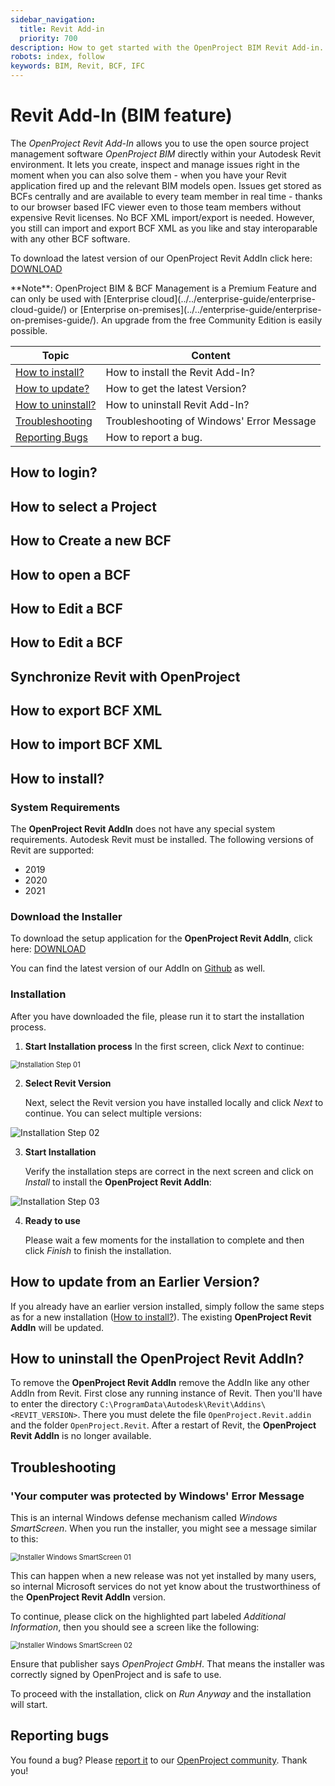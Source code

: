 ```yaml
---
sidebar_navigation:
  title: Revit Add-in
  priority: 700
description: How to get started with the OpenProject BIM Revit Add-in.
robots: index, follow
keywords: BIM, Revit, BCF, IFC
---
```


# Revit Add-In (BIM feature)

The *OpenProject Revit Add-In* allows you to use the open source project management software *OpenProject BIM* directly within your Autodesk Revit environment. It lets you create, inspect and manage issues right in the moment when you can also solve them - when you have your Revit application fired up and the relevant BIM models open. Issues get stored as BCFs centrally and are available to every team member in real time - thanks to our browser based IFC viewer even to those team members without expensive Revit licenses. No BCF XML import/export is needed. However, you still can import and export BCF XML as you like and stay interoparable with any other BCF software.

To download the latest version of our OpenProject Revit AddIn click here: [DOWNLOAD](https://github.com/opf/openproject-revit-add-in/releases/download/v2.3.3/OpenProject.Revit.exe)



<div class="alert alert-info" role="alert">
**Note**: OpenProject BIM & BCF Management is a Premium Feature and can only be used with [Enterprise cloud](../../enterprise-guide/enterprise-cloud-guide/) or [Enterprise on-premises](../../enterprise-guide/enterprise-on-premises-guide/). An upgrade from the free Community Edition is easily possible.
</div>


| Topic                                   | Content                                   |
| --------------------------------------- | ----------------------------------------- |
| [How to install?](#how-to-install)      | How to install the Revit Add-In?          |
| [How to update?](#how-to-update)        | How to get the latest Version?            |
| [How to uninstall?](#how-to-uninstall?) | How to uninstall Revit Add-In?            |
| [Troubleshooting](#troubleshooting)     | Troubleshooting of Windows' Error Message |
| [Reporting Bugs](#reporting-bugs)       | How to report a bug.                      |



## How to login?

## How to select a Project

## How to Create a new BCF

## How to open a BCF

## How to Edit a BCF

## How to Edit a BCF

## Synchronize Revit with OpenProject

## How to export BCF XML

## How to import BCF XML







## How to install?

### System Requirements

The **OpenProject Revit AddIn** does not have any special system requirements. Autodesk Revit must be installed. The following versions of Revit are supported:

- 2019
- 2020
- 2021



### Download the Installer

To download the setup application for the **OpenProject Revit AddIn**, click here: [DOWNLOAD](https://github.com/opf/openproject-revit-add-in/releases/download/v2.3.3/OpenProject.Revit.exe)

You can find the latest version of our AddIn on [Github](https://github.com/opf/openproject-revit-add-in/releases/latest) as well.



### Installation 

After you have downloaded the file, please run it to start the installation process.

1. **Start Installation process**
   In the first screen, click *Next* to continue: 

<img src="https://github.com/opf/openproject-revit-add-in/raw/master/docs/images/installation-step-01.png" alt="Installation Step 01" style="zoom:80%;" />



2. **Select Revit Version**

   Next, select the Revit version you have installed locally and click *Next* to continue. You can select multiple versions:

![Installation Step 02](https://github.com/opf/openproject-revit-add-in/raw/master/docs/images/installation-step-02.png)



3. **Start Installation**

   Verify the installation steps are correct in the next screen and click on *Install* to install the **OpenProject Revit AddIn**:

![Installation Step 03](https://github.com/opf/openproject-revit-add-in/raw/master/docs/images/installation-step-03.png)



4. **Ready to use**

   Please wait a few moments for the installation to complete and then click *Finish* to finish the installation.



## How to update from an Earlier Version?

If you already have an earlier version installed, simply follow the same steps as for a new installation ([How to install?](#how-to-install)). The existing **OpenProject Revit AddIn** will be updated.



## How to uninstall the OpenProject Revit AddIn?

To remove the **OpenProject Revit AddIn** remove the AddIn like any other AddIn from Revit. First close any running instance of Revit. Then you'll have to enter the directory `C:\ProgramData\Autodesk\Revit\Addins\<REVIT_VERSION>`. There you must delete the file `OpenProject.Revit.addin` and the folder `OpenProject.Revit`. After a restart of Revit, the **OpenProject Revit AddIn** is no longer available.



## Troubleshooting

### 'Your computer was protected by Windows' Error Message

This is an internal Windows defense mechanism called *Windows SmartScreen*. When you run the installer, you might see a message similar to this:

<img src="https://github.com/opf/openproject-revit-add-in/raw/master/docs/images/installer-smart-screen-01.png" alt="Installer Windows SmartScreen 01" style="zoom:80%;" />



This can happen when a new release was not yet installed by many users, so internal Microsoft services do not yet know about the trustworthiness of the **OpenProject Revit AddIn** version.

To continue, please click on the highlighted part labeled *Additional Information*, then you should see a screen like the following:

<img src="https://github.com/opf/openproject-revit-add-in/raw/master/docs/images/installer-smart-screen-02.png" alt="Installer Windows SmartScreen 02" style="zoom:80%;" />



Ensure that publisher says *OpenProject GmbH*. That means the installer was correctly signed by OpenProject and is safe to use.

To proceed with the installation, click on *Run Anyway* and the installation will start.



## Reporting bugs

You found a bug? Please [report it](https://docs.openproject.org/development/report-a-bug) to our [OpenProject community](https://community.openproject.com/projects/revit-add-in). Thank you!
